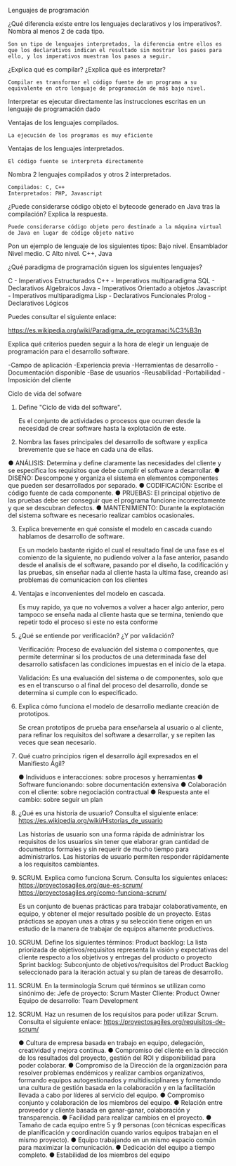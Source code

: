 Lenguajes de programación

¿Qué diferencia existe entre los lenguajes declarativos y los imperativos?. Nombra al menos 2 de cada tipo.

	Son un tipo de lenguajes interpretados, la diferencia entre ellos es que los declarativos indican el resultado sin mostrar los pasos para ello, y los imperativos muestran los pasos a seguir.

¿Explica qué es compilar? ¿Explica qué es interpretar?

	Compilar es transformar el código fuente de un programa a su equivalente en otro lenguaje de programación de más bajo nivel.

Interpretar es ejecutar directamente las instrucciones escritas en un lenguaje de programación dado

Ventajas de los lenguajes compilados.

	La ejecución de los programas es muy eficiente

Ventajas de los lenguajes interpretados.

	El código fuente se interpreta directamente


Nombra 2 lenguajes compilados y otros 2 interpretados.

	Compilados: C, C++
	Interpretados: PHP, Javascript

¿Puede considerarse código objeto el bytecode generado en Java tras la compilación? Explica la respuesta.

	Puede considerarse código objeto pero destinado a la máquina virtual de Java en lugar de código objeto nativo

Pon un ejemplo de lenguaje de los siguientes tipos:
Bajo nivel. Ensamblador
Nivel medio. C
Alto nivel. C++, Java


¿Qué paradigma de programación siguen los siguientes lenguajes?

C - Imperativos Estructurados
C++ - Imperativos multiparadigma
SQL - Declarativos Algebraicos
Java - Imperativos Orientado a objetos
Javascript - Imperativos multiparadigma
Lisp - Declarativos Funcionales
Prolog - Declarativos Lógicos

Puedes consultar el siguiente enlace:

https://es.wikipedia.org/wiki/Paradigma_de_programaci%C3%B3n

Explica qué criterios pueden seguir a la hora de elegir un lenguaje de programación para el desarrollo software.

-Campo de aplicación
-Experiencia previa
-Herramientas de desarrollo
-Documentación disponible
-Base de usuarios
-Reusabilidad
-Portabilidad
-Imposición del cliente


Ciclo de vida del sofware

1. Define "Ciclo de vida del software".
	
	Es el conjunto de actividades o procesos que ocurren desde la necesidad de crear software hasta la explotación de este.

2. Nombra las fases principales del desarrollo de software y explica brevemente que se hace en cada una de ellas.

● ANÁLISIS: Determina y define claramente las necesidades del cliente y se especifica los requisitos que debe cumplir el software a desarrollar.
● DISEÑO: Descompone y organiza el sistema en elementos componentes que pueden ser desarrollados por separado.
● CODIFICACIÓN: Escribe el código fuente de cada componente.
● PRUEBAS: El principal objetivo de las pruebas debe ser conseguir que el programa funcione incorrectamente y que se descubran defectos.
● MANTENIMIENTO: Durante la explotación del sistema software es necesario realizar cambios ocasionales.

3. Explica brevemente en qué consiste el modelo en cascada cuando hablamos de desarrollo de software.

	Es un modelo bastante rigido el cual el resultado final de una fase es el comienzo de la siguiente, no pudiendo volver a la fase anterior, pasando desde el analisis
	de el software, pasando por el diseño, la codificación y las pruebas, sin enseñar nada al cliente hasta la ultima fase, creando asi problemas de comunicacion
	con los clientes

4. Ventajas e inconvenientes del modelo en cascada.

	Es muy rapido, ya que no volvemos a volver a hacer algo anterior, pero tampoco se enseña nada al cliente hasta que se termina, teniendo que repetir todo el proceso
	si este no esta conforme

5. ¿Qué se entiende por verificación? ¿Y por validación?

	Verificación: Proceso de evaluación del sistema o componentes, que permite determinar si los productos de una determinada fase del desarrollo satisfacen las                     condiciones impuestas en el inicio de la etapa.
	
	Validación: Es una evaluación del sistema o de componentes, solo que es en el transcurso o al final del proceso del desarrollo, donde se determina si cumple con lo               especificado.

6. Explica cómo funciona el modelo de desarrollo mediante creación de prototipos.
    
    Se crean prototipos de prueba para enseñarsela al usuario o al cliente, para refinar los requisitos del software a desarrollar, y se repiten las veces que sean necesario.
    
7. Qué cuatro principios rigen el desarrollo ágil expresados en el Manifiesto Ágil?

	● Individuos e interacciones: sobre procesos y herramientas
	● Software funcionando: sobre documentación extensiva
	● Colaboración con el cliente: sobre negociación contractual
	● Respuesta ante el cambio: sobre seguir un plan

8. ¿Qué es una historia de usuario? Consulta el siguiente enlace:
        https://es.wikipedia.org/wiki/Historias_de_usuario

	Las historias de usuario son una forma rápida de administrar los requisitos de los usuarios sin tener que elaborar gran cantidad de documentos formales y sin requerir de mucho tiempo para administrarlos. Las historias de usuario permiten responder rápidamente a los requisitos cambiantes.
	
9. SCRUM. Explica como funciona Scrum. Consulta los siguientes enlaces:
        https://proyectosagiles.org/que-es-scrum/
        https://proyectosagiles.org/como-funciona-scrum/
	
	Es un conjunto de buenas prácticas para trabajar colaborativamente, en equipo, y obtener el mejor resultado posible de un proyecto. Estas prácticas se apoyan unas a otras y su selección tiene origen en un estudio de la manera de trabajar de equipos altamente productivos. 

10. SCRUM. Define los siguientes términos:
        Product backlog: La lista priorizada de objetivos/requisitos representa la visión y expectativas del cliente respecto a los objetivos y entregas del producto o proyecto
        Sprint backlog: Subconjunto de objetivos/requisitos del Product Backlog seleccionado para la iteración actual y su plan de tareas de desarrollo.

11. SCRUM. En la terminología Scrum qué términos se utilizan como sinónimo de:
        Jefe de proyecto: Scrum Master
        Cliente: Product Owner
        Equipo de desarrollo: Team Development

12. SCRUM. Haz un resumen de los requisitos para poder utilizar Scrum. Consulta el siguiente enlace:
        https://proyectosagiles.org/requisitos-de-scrum/
	
	● Cultura de empresa basada en trabajo en equipo, delegación, creatividad y mejora continua.
	● Compromiso del cliente en la dirección de los resultados del proyecto, gestión del ROI y disponibilidad para poder colaborar.
	● Compromiso de la Dirección de la organización para resolver problemas endémicos y realizar cambios organizativos, formando equipos autogestionados y multidisciplinares 	    y fomentando una cultura de gestión basada en la colaboración y en la facilitación llevada a cabo por líderes al servicio del equipo.
	● Compromiso conjunto y colaboración de los miembros del equipo.
	● Relación entre proveedor y cliente basada en ganar-ganar, colaboración y transparencia.
	● Facilidad para realizar cambios en el proyecto.
	● Tamaño de cada equipo entre 5 y 9 personas (con técnicas específicas de planificación y coordinación cuando varios equipos trabajan en el mismo proyecto).
	● Equipo trabajando en un mismo espacio común para maximizar la comunicación.
	● Dedicación del equipo a tiempo completo.
	● Estabilidad de los miembros del equipo
